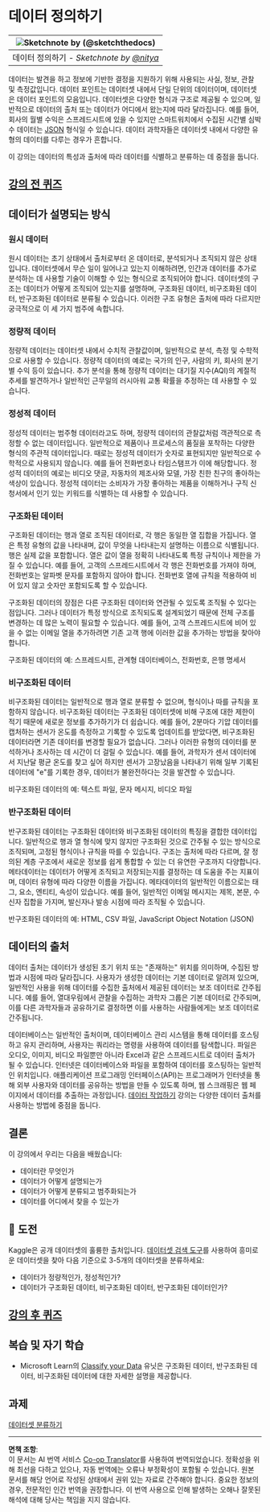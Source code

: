 <!--
CO_OP_TRANSLATOR_METADATA:
{
  "original_hash": "12339119c0165da569a93ddba05f9339",
  "translation_date": "2025-09-05T13:09:36+00:00",
  "source_file": "1-Introduction/03-defining-data/README.md",
  "language_code": "ko"
}
-->
# 데이터 정의하기

|![ Sketchnote by [(@sketchthedocs)](https://sketchthedocs.dev) ](../../sketchnotes/03-DefiningData.png)|
|:---:|
|데이터 정의하기 - _Sketchnote by [@nitya](https://twitter.com/nitya)_ |

데이터는 발견을 하고 정보에 기반한 결정을 지원하기 위해 사용되는 사실, 정보, 관찰 및 측정값입니다. 데이터 포인트는 데이터셋 내에서 단일 단위의 데이터이며, 데이터셋은 데이터 포인트의 모음입니다. 데이터셋은 다양한 형식과 구조로 제공될 수 있으며, 일반적으로 데이터의 출처 또는 데이터가 어디에서 왔는지에 따라 달라집니다. 예를 들어, 회사의 월별 수익은 스프레드시트에 있을 수 있지만 스마트워치에서 수집된 시간별 심박수 데이터는 [JSON](https://stackoverflow.com/a/383699) 형식일 수 있습니다. 데이터 과학자들은 데이터셋 내에서 다양한 유형의 데이터를 다루는 경우가 흔합니다.

이 강의는 데이터의 특성과 출처에 따라 데이터를 식별하고 분류하는 데 중점을 둡니다.

## [강의 전 퀴즈](https://ff-quizzes.netlify.app/en/ds/quiz/4)

## 데이터가 설명되는 방식

### 원시 데이터
원시 데이터는 초기 상태에서 출처로부터 온 데이터로, 분석되거나 조직되지 않은 상태입니다. 데이터셋에서 무슨 일이 일어나고 있는지 이해하려면, 인간과 데이터를 추가로 분석하는 데 사용할 기술이 이해할 수 있는 형식으로 조직되어야 합니다. 데이터셋의 구조는 데이터가 어떻게 조직되어 있는지를 설명하며, 구조화된 데이터, 비구조화된 데이터, 반구조화된 데이터로 분류될 수 있습니다. 이러한 구조 유형은 출처에 따라 다르지만 궁극적으로 이 세 가지 범주에 속합니다.

### 정량적 데이터
정량적 데이터는 데이터셋 내에서 수치적 관찰값이며, 일반적으로 분석, 측정 및 수학적으로 사용할 수 있습니다. 정량적 데이터의 예로는 국가의 인구, 사람의 키, 회사의 분기별 수익 등이 있습니다. 추가 분석을 통해 정량적 데이터는 대기질 지수(AQI)의 계절적 추세를 발견하거나 일반적인 근무일의 러시아워 교통 확률을 추정하는 데 사용할 수 있습니다.

### 정성적 데이터
정성적 데이터는 범주형 데이터라고도 하며, 정량적 데이터의 관찰값처럼 객관적으로 측정할 수 없는 데이터입니다. 일반적으로 제품이나 프로세스의 품질을 포착하는 다양한 형식의 주관적 데이터입니다. 때로는 정성적 데이터가 숫자로 표현되지만 일반적으로 수학적으로 사용되지 않습니다. 예를 들어 전화번호나 타임스탬프가 이에 해당합니다. 정성적 데이터의 예로는 비디오 댓글, 자동차의 제조사와 모델, 가장 친한 친구의 좋아하는 색상이 있습니다. 정성적 데이터는 소비자가 가장 좋아하는 제품을 이해하거나 구직 신청서에서 인기 있는 키워드를 식별하는 데 사용할 수 있습니다.

### 구조화된 데이터
구조화된 데이터는 행과 열로 조직된 데이터로, 각 행은 동일한 열 집합을 가집니다. 열은 특정 유형의 값을 나타내며, 값이 무엇을 나타내는지 설명하는 이름으로 식별됩니다. 행은 실제 값을 포함합니다. 열은 값이 열을 정확히 나타내도록 특정 규칙이나 제한을 가질 수 있습니다. 예를 들어, 고객의 스프레드시트에서 각 행은 전화번호를 가져야 하며, 전화번호는 알파벳 문자를 포함하지 않아야 합니다. 전화번호 열에 규칙을 적용하여 비어 있지 않고 숫자만 포함되도록 할 수 있습니다.

구조화된 데이터의 장점은 다른 구조화된 데이터와 연관될 수 있도록 조직될 수 있다는 점입니다. 그러나 데이터가 특정 방식으로 조직되도록 설계되었기 때문에 전체 구조를 변경하는 데 많은 노력이 필요할 수 있습니다. 예를 들어, 고객 스프레드시트에 비어 있을 수 없는 이메일 열을 추가하려면 기존 고객 행에 이러한 값을 추가하는 방법을 찾아야 합니다.

구조화된 데이터의 예: 스프레드시트, 관계형 데이터베이스, 전화번호, 은행 명세서

### 비구조화된 데이터
비구조화된 데이터는 일반적으로 행과 열로 분류할 수 없으며, 형식이나 따를 규칙을 포함하지 않습니다. 비구조화된 데이터는 구조화된 데이터셋에 비해 구조에 대한 제한이 적기 때문에 새로운 정보를 추가하기가 더 쉽습니다. 예를 들어, 2분마다 기압 데이터를 캡처하는 센서가 온도를 측정하고 기록할 수 있도록 업데이트를 받았다면, 비구조화된 데이터라면 기존 데이터를 변경할 필요가 없습니다. 그러나 이러한 유형의 데이터를 분석하거나 조사하는 데 시간이 더 걸릴 수 있습니다. 예를 들어, 과학자가 센서 데이터에서 지난달 평균 온도를 찾고 싶어 하지만 센서가 고장났음을 나타내기 위해 일부 기록된 데이터에 "e"를 기록한 경우, 데이터가 불완전하다는 것을 발견할 수 있습니다.

비구조화된 데이터의 예: 텍스트 파일, 문자 메시지, 비디오 파일

### 반구조화된 데이터
반구조화된 데이터는 구조화된 데이터와 비구조화된 데이터의 특징을 결합한 데이터입니다. 일반적으로 행과 열 형식에 맞지 않지만 구조화된 것으로 간주될 수 있는 방식으로 조직되며, 고정된 형식이나 규칙을 따를 수 있습니다. 구조는 출처에 따라 다르며, 잘 정의된 계층 구조에서 새로운 정보를 쉽게 통합할 수 있는 더 유연한 구조까지 다양합니다. 메타데이터는 데이터가 어떻게 조직되고 저장되는지를 결정하는 데 도움을 주는 지표이며, 데이터 유형에 따라 다양한 이름을 가집니다. 메타데이터의 일반적인 이름으로는 태그, 요소, 엔티티, 속성이 있습니다. 예를 들어, 일반적인 이메일 메시지는 제목, 본문, 수신자 집합을 가지며, 발신자나 발송 시점에 따라 조직될 수 있습니다.

반구조화된 데이터의 예: HTML, CSV 파일, JavaScript Object Notation (JSON)

## 데이터의 출처

데이터 출처는 데이터가 생성된 초기 위치 또는 "존재하는" 위치를 의미하며, 수집된 방법과 시점에 따라 달라집니다. 사용자가 생성한 데이터는 기본 데이터로 알려져 있으며, 일반적인 사용을 위해 데이터를 수집한 출처에서 제공된 데이터는 보조 데이터로 간주됩니다. 예를 들어, 열대우림에서 관찰을 수집하는 과학자 그룹은 기본 데이터로 간주되며, 이를 다른 과학자들과 공유하기로 결정하면 이를 사용하는 사람들에게는 보조 데이터로 간주됩니다.

데이터베이스는 일반적인 출처이며, 데이터베이스 관리 시스템을 통해 데이터를 호스팅하고 유지 관리하며, 사용자는 쿼리라는 명령을 사용하여 데이터를 탐색합니다. 파일은 오디오, 이미지, 비디오 파일뿐만 아니라 Excel과 같은 스프레드시트로 데이터 출처가 될 수 있습니다. 인터넷은 데이터베이스와 파일을 포함하여 데이터를 호스팅하는 일반적인 위치입니다. 애플리케이션 프로그래밍 인터페이스(API)는 프로그래머가 인터넷을 통해 외부 사용자와 데이터를 공유하는 방법을 만들 수 있도록 하며, 웹 스크래핑은 웹 페이지에서 데이터를 추출하는 과정입니다. [데이터 작업하기](../../../../../../../../../2-Working-With-Data) 강의는 다양한 데이터 출처를 사용하는 방법에 중점을 둡니다.

## 결론

이 강의에서 우리는 다음을 배웠습니다:

- 데이터란 무엇인가
- 데이터가 어떻게 설명되는가
- 데이터가 어떻게 분류되고 범주화되는가
- 데이터를 어디에서 찾을 수 있는가

## 🚀 도전

Kaggle은 공개 데이터셋의 훌륭한 출처입니다. [데이터셋 검색 도구](https://www.kaggle.com/datasets)를 사용하여 흥미로운 데이터셋을 찾아 다음 기준으로 3-5개의 데이터셋을 분류하세요:

- 데이터가 정량적인가, 정성적인가?
- 데이터가 구조화된 데이터, 비구조화된 데이터, 반구조화된 데이터인가?

## [강의 후 퀴즈](https://ff-quizzes.netlify.app/en/ds/quiz/5)

## 복습 및 자기 학습

- Microsoft Learn의 [Classify your Data](https://docs.microsoft.com/en-us/learn/modules/choose-storage-approach-in-azure/2-classify-data) 유닛은 구조화된 데이터, 반구조화된 데이터, 비구조화된 데이터에 대한 자세한 설명을 제공합니다.

## 과제

[데이터셋 분류하기](assignment.md)

---

**면책 조항**:  
이 문서는 AI 번역 서비스 [Co-op Translator](https://github.com/Azure/co-op-translator)를 사용하여 번역되었습니다. 정확성을 위해 최선을 다하고 있으나, 자동 번역에는 오류나 부정확성이 포함될 수 있습니다. 원본 문서를 해당 언어로 작성된 상태에서 권위 있는 자료로 간주해야 합니다. 중요한 정보의 경우, 전문적인 인간 번역을 권장합니다. 이 번역 사용으로 인해 발생하는 오해나 잘못된 해석에 대해 당사는 책임을 지지 않습니다.  